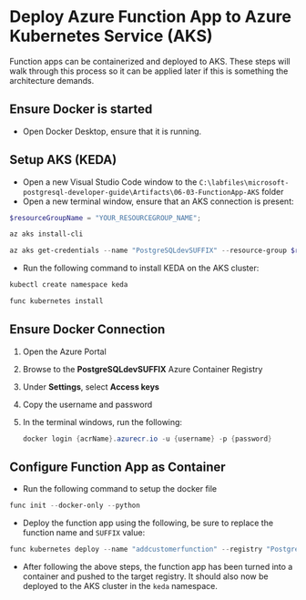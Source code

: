 # Deploy Azure Function App to Azure Kubernetes Service (AKS)

Function apps can be containerized and deployed to AKS.  These steps will walk through this process so it can be applied later if this is something the architecture demands.

## Ensure Docker is started

- Open Docker Desktop, ensure that it is running.

## Setup AKS (KEDA)

- Open a new Visual Studio Code window to the `C:\labfiles\microsoft-postgresql-developer-guide\Artifacts\06-03-FunctionApp-AKS` folder
- Open a new terminal window, ensure that an AKS connection is present:

```Powershell
$resourceGroupName = "YOUR_RESOURCEGROUP_NAME";

az aks install-cli

az aks get-credentials --name "PostgreSQLdevSUFFIX" --resource-group $resourceGroupName
```

- Run the following command to install KEDA on the AKS cluster:

```PowerShell
kubectl create namespace keda

func kubernetes install
```

## Ensure Docker Connection

1. Open the Azure Portal
2. Browse to the **PostgreSQLdevSUFFIX** Azure Container Registry
3. Under **Settings**, select **Access keys**
4. Copy the username and password
5. In the terminal windows, run the following:

    ```powershell
    docker login {acrName}.azurecr.io -u {username} -p {password}
    ```

## Configure Function App as Container

- Run the following command to setup the docker file

```PowerShell
func init --docker-only --python
```

- Deploy the function app using the following, be sure to replace the function name and `SUFFIX` value:

```PowerShell
func kubernetes deploy --name "addcustomerfunction" --registry "PostgreSQLdevSUFFIX.azurecr.io"
```

- After following the above steps, the function app has been turned into a container and pushed to the target registry.  It should also now be deployed to the AKS cluster in the `keda` namespace.
